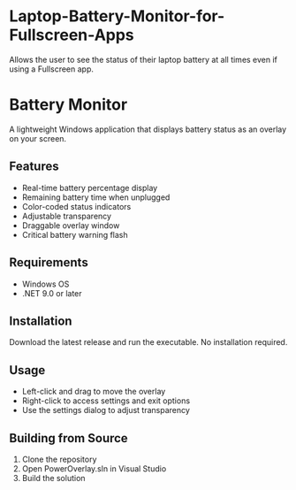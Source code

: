 # Laptop-Battery-Monitor-for-Fullscreen-Apps
Allows the user to see the status of their laptop battery at all times even if using a Fullscreen app.

# Battery Monitor

A lightweight Windows application that displays battery status as an overlay on your screen.

## Features

- Real-time battery percentage display
- Remaining battery time when unplugged
- Color-coded status indicators
- Adjustable transparency
- Draggable overlay window
- Critical battery warning flash

## Requirements

- Windows OS
- .NET 9.0 or later

## Installation

Download the latest release and run the executable. No installation required.

## Usage

- Left-click and drag to move the overlay
- Right-click to access settings and exit options
- Use the settings dialog to adjust transparency

## Building from Source

1. Clone the repository
2. Open PowerOverlay.sln in Visual Studio
3. Build the solution


